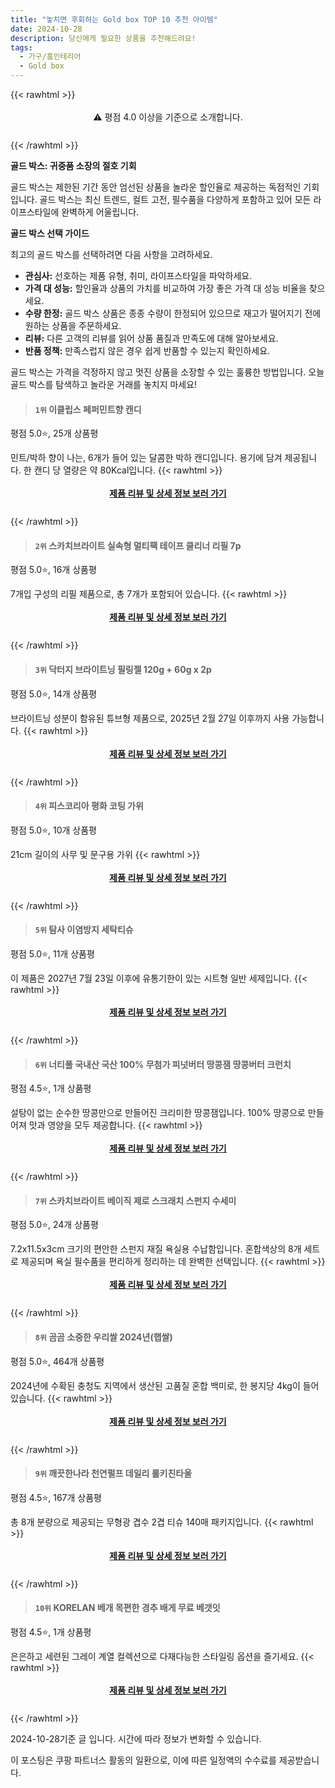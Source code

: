 ```yaml
---
title: "놓치면 후회하는 Gold box TOP 10 추천 아이템"
date: 2024-10-28
description: 당신에게 필요한 상품을 추천해드려요!
tags:
  - 가구/홈인테리어
  - Gold box
---
```

{{< rawhtml >}}<div class="toc" style="text-align: center; height: 50px; line-height: 2;">  <p>⚠️ 평점 4.0 이상을 기준으로 소개합니다.<br></p></div> {{< /rawhtml >}}

**골드 박스: 귀중품 소장의 절호 기회**

골드 박스는 제한된 기간 동안 엄선된 상품을 놀라운 할인율로 제공하는 독점적인 기회입니다. 골드 박스는 최신 트렌드, 컬트 고전, 필수품을 다양하게 포함하고 있어 모든 라이프스타일에 완벽하게 어울립니다.

**골드 박스 선택 가이드**

최고의 골드 박스를 선택하려면 다음 사항을 고려하세요.

* **관심사:** 선호하는 제품 유형, 취미, 라이프스타일을 파악하세요.
* **가격 대 성능:** 할인율과 상품의 가치를 비교하여 가장 좋은 가격 대 성능 비율을 찾으세요.
* **수량 한정:** 골드 박스 상품은 종종 수량이 한정되어 있으므로 재고가 떨어지기 전에 원하는 상품을 주문하세요.
* **리뷰:** 다른 고객의 리뷰를 읽어 상품 품질과 만족도에 대해 알아보세요.
* **반품 정책:** 만족스럽지 않은 경우 쉽게 반품할 수 있는지 확인하세요.

골드 박스는 가격을 걱정하지 않고 멋진 상품을 소장할 수 있는 훌륭한 방법입니다. 오늘 골드 박스를 탐색하고 놀라운 거래를 놓치지 마세요!


>#### `1위` 이클립스 페퍼민트향 캔디
평점 5.0⭐, 25개 상품평

민트/박하 향이 나는, 6개가 들어 있는 달콤한 박하 캔디입니다. 용기에 담겨 제공됩니다. 한 캔디 당 열량은 약 80Kcal입니다.
{{< rawhtml >}}<div class="toc" style="text-align: center; height: 50px; line-height: 2;"><p><b><a href="https://link.coupang.com/re/AFFSDP?lptag=AF5033054&pageKey=133033251&itemId=18039718102&vendorItemId=85129877183&traceid=V0-153-e1663f7485f837ee&requestid=20241028121645015002843775">제품 리뷰 및 상세 정보 보러 가기</a></b><br></p> </div>{{< /rawhtml >}}

>#### `2위` 스카치브라이트 실속형 멀티팩 테이프 클리너 리필 7p
평점 5.0⭐, 16개 상품평

7개입 구성의 리필 제품으로, 총 7개가 포함되어 있습니다.
{{< rawhtml >}}<div class="toc" style="text-align: center; height: 50px; line-height: 2;"><p><b><a href="https://link.coupang.com/re/AFFSDP?lptag=AF5033054&pageKey=8253502320&itemId=23765017312&vendorItemId=90746148654&traceid=V0-153-6b1e4a28f784737a&requestid=20241028121645015002843775">제품 리뷰 및 상세 정보 보러 가기</a></b><br></p> </div>{{< /rawhtml >}}

>#### `3위` 닥터지 브라이트닝 필링젤 120g + 60g x 2p
평점 5.0⭐, 14개 상품평

브라이트닝 성분이 함유된 튜브형 제품으로, 2025년 2월 27일 이후까지 사용 가능합니다.
{{< rawhtml >}}<div class="toc" style="text-align: center; height: 50px; line-height: 2;"><p><b><a href="https://link.coupang.com/re/AFFSDP?lptag=AF5033054&pageKey=4881873573&itemId=6357408891&vendorItemId=73652687657&traceid=V0-153-901b0b951b8b3ebd&requestid=20241028121645015002843775">제품 리뷰 및 상세 정보 보러 가기</a></b><br></p> </div>{{< /rawhtml >}}

>#### `4위` 피스코리아 평화 코팅 가위
평점 5.0⭐, 10개 상품평

21cm 길이의 사무 및 문구용 가위
{{< rawhtml >}}<div class="toc" style="text-align: center; height: 50px; line-height: 2;"><p><b><a href="https://link.coupang.com/re/AFFSDP?lptag=AF5033054&pageKey=35317775&itemId=130942632&vendorItemId=3275028101&traceid=V0-153-57ca5481096146d6&requestid=20241028121645015002843775">제품 리뷰 및 상세 정보 보러 가기</a></b><br></p> </div>{{< /rawhtml >}}

>#### `5위` 탐사 이염방지 세탁티슈
평점 5.0⭐, 11개 상품평

이 제품은 2027년 7월 23일 이후에 유통기한이 있는 시트형 일반 세제입니다.
{{< rawhtml >}}<div class="toc" style="text-align: center; height: 50px; line-height: 2;"><p><b><a href="https://link.coupang.com/re/AFFSDP?lptag=AF5033054&pageKey=6237174496&itemId=12567673946&vendorItemId=79835877124&traceid=V0-153-b95dbaadbdb2bfa8&requestid=20241028121645015002843775">제품 리뷰 및 상세 정보 보러 가기</a></b><br></p> </div>{{< /rawhtml >}}

>#### `6위` 너티풀 국내산 국산 100% 무첨가 피넛버터 땅콩잼 땅콩버터 크런치
평점 4.5⭐, 1개 상품평

설탕이 없는 순수한 땅콩만으로 만들어진 크리미한 땅콩잼입니다. 100% 땅콩으로 만들어져 맛과 영양을 모두 제공합니다.
{{< rawhtml >}}<div class="toc" style="text-align: center; height: 50px; line-height: 2;"><p><b><a href="https://link.coupang.com/re/AFFSDP?lptag=AF5033054&pageKey=8053915199&itemId=22599736754&vendorItemId=89641397613&traceid=V0-153-dc3969050f12f2f8&requestid=20241028121645015002843775">제품 리뷰 및 상세 정보 보러 가기</a></b><br></p> </div>{{< /rawhtml >}}

>#### `7위` 스카치브라이트 베이직 제로 스크래치 스펀지 수세미
평점 5.0⭐, 24개 상품평

7.2x11.5x3cm 크기의 편안한 스펀지 재질 욕실용 수납함입니다. 혼합색상의 8개 세트로 제공되며 욕실 필수품을 편리하게 정리하는 데 완벽한 선택입니다.
{{< rawhtml >}}<div class="toc" style="text-align: center; height: 50px; line-height: 2;"><p><b><a href="https://link.coupang.com/re/AFFSDP?lptag=AF5033054&pageKey=2140167813&itemId=3634663228&vendorItemId=71620215807&traceid=V0-153-40431b1b2f9f1a99&requestid=20241028121645015002843775">제품 리뷰 및 상세 정보 보러 가기</a></b><br></p> </div>{{< /rawhtml >}}

>#### `8위` 곰곰 소중한 우리쌀 2024년(햅쌀)
평점 5.0⭐, 464개 상품평

2024년에 수확된 충청도 지역에서 생산된 고품질 혼합 백미로, 한 봉지당 4kg이 들어 있습니다.
{{< rawhtml >}}<div class="toc" style="text-align: center; height: 50px; line-height: 2;"><p><b><a href="https://link.coupang.com/re/AFFSDP?lptag=AF5033054&pageKey=166996432&itemId=16355517523&vendorItemId=83547217686&traceid=V0-153-4780f947d89830ac&requestid=20241028121645015002843775">제품 리뷰 및 상세 정보 보러 가기</a></b><br></p> </div>{{< /rawhtml >}}

>#### `9위` 깨끗한나라 천연펄프 데일리 롤키친타올
평점 4.5⭐, 167개 상품평

총 8개 분량으로 제공되는 무형광 겹수 2겹 티슈 140매 패키지입니다.
{{< rawhtml >}}<div class="toc" style="text-align: center; height: 50px; line-height: 2;"><p><b><a href="https://link.coupang.com/re/AFFSDP?lptag=AF5033054&pageKey=7660554607&itemId=19805598288&vendorItemId=3000140916&traceid=V0-153-5e26579bbfb2861f&requestid=20241028121645015002843775">제품 리뷰 및 상세 정보 보러 가기</a></b><br></p> </div>{{< /rawhtml >}}

>#### `10위` KORELAN 베개 목편한 경추 배게 무료 베갯잇
평점 4.5⭐, 1개 상품평

은은하고 세련된 그레이 계열 컬렉션으로 다재다능한 스타일링 옵션을 즐기세요.
{{< rawhtml >}}<div class="toc" style="text-align: center; height: 50px; line-height: 2;"><p><b><a href="https://link.coupang.com/re/AFFSDP?lptag=AF5033054&pageKey=8234021984&itemId=23820362940&vendorItemId=90726486261&traceid=V0-153-4b89d79e800490ff&requestid=20241028121645015002843775">제품 리뷰 및 상세 정보 보러 가기</a></b><br></p> </div>{{< /rawhtml >}}


2024-10-28기준 글 입니다.
시간에 따라 정보가 변화할 수 있습니다.

이 포스팅은 쿠팡 파트너스 활동의 일환으로, 이에 따른 일정액의 수수료를 제공받습니다.